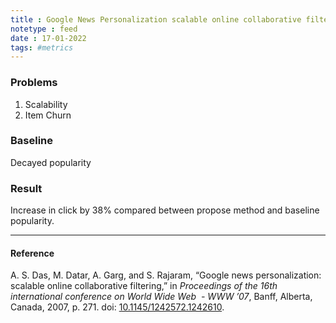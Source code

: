 ```yaml
---
title : Google News Personalization scalable online collaborative filtering
notetype : feed
date : 17-01-2022
tags: #metrics
---
```


### Problems
1. Scalability
2. Item Churn


### Baseline

Decayed popularity


### Result

Increase in click by 38% compared between propose method and baseline popularity.

---

#### Reference

A. S. Das, M. Datar, A. Garg, and S. Rajaram, “Google news personalization: scalable online collaborative filtering,” in _Proceedings of the 16th international conference on World Wide Web  - WWW ’07_, Banff, Alberta, Canada, 2007, p. 271. doi: [10.1145/1242572.1242610](https://doi.org/10.1145/1242572.1242610).